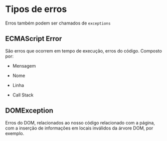 # Tipos de erros

Erros também podem ser chamados de `exceptions`

## ECMAScript Error

São erros que ocorrem em tempo de execução, erros do código. Composto por:

* Mensagem

* Nome

* Linha

* Call Stack

## DOMException

Erros do DOM, relacionados ao nosso código relacionado com a página, com a inserção de informações em locais inválidos da árvore DOM, por exemplo.
